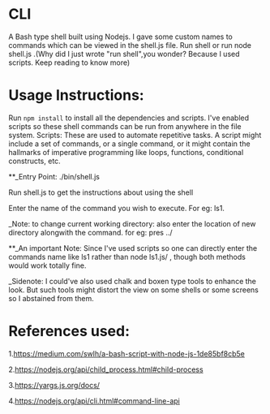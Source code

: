 # CLI
A Bash type shell built using Nodejs. I gave some custom names to commands which can be viewed in the shell.js file. Run shell or run node shell.js .(Why did I just wrote "run shell",you wonder? Because I used scripts. Keep reading to know more)

# Usage Instructions:

Run ```npm install``` to install all the dependencies and scripts. I've enabled scripts so these shell commands can be run from anywhere in the file system.
Scripts: These are used to automate repetitive tasks. A script might include a set of commands, or a single command, or it might contain the hallmarks of imperative programming like loops, functions, conditional constructs, etc.

**_Entry Point: ./bin/shell.js

Run shell.js to get the instructions about using the shell

Enter the name of the command you wish to execute. For eg: ls1.

_Note: to change current working directory: also enter the location of new directory alongwith the command. for eg: pres ../

**_An important Note: Since I've used scripts so one can directly enter the commands name like ls1 rather than node ls1.js/ , though both methods would work totally fine.

_Sidenote: I could've also used chalk and boxen type tools to enhance the look. But such tools might distort the view on some shells or some screens so I abstained from them.

# References used: 

1.https://medium.com/swlh/a-bash-script-with-node-js-1de85bf8cb5e

2.https://nodejs.org/api/child_process.html#child-process

3.https://yargs.js.org/docs/

4.https://nodejs.org/api/cli.html#command-line-api
